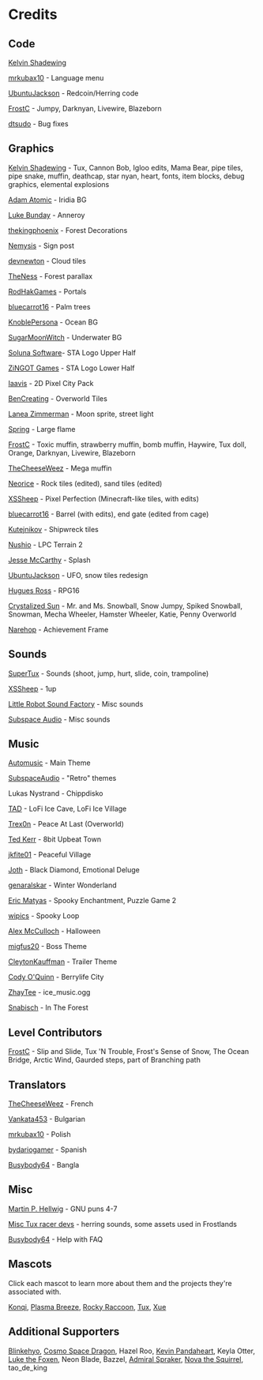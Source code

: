 # Credits

## Code

[Kelvin Shadewing](http://kelvinshadewing.net)

[mrkubax10](https://github.com/mrkubax10) - Language menu

[UbuntuJackson](https://github.com/UbuntuJackson) - Redcoin/Herring code

[FrostC](https://www.youtube.com/channel/UCy9RpAf9M8icNBRXf3S6rmw) - Jumpy, Darknyan, Livewire, Blazeborn

[dtsudo](https://github.com/dtsudo) - Bug fixes

## Graphics

[Kelvin Shadewing](http://kelvinshadewing.net) - Tux, Cannon Bob, Igloo edits, Mama Bear, pipe tiles, pipe snake, muffin, deathcap, star nyan, heart, fonts, item blocks, debug graphics, elemental explosions

[Adam Atomic](http://www.adamatomic.com) - Iridia BG

[Luke Bunday](http://pixeljoint.com/p/43158.htm) - Anneroy

[thekingphoenix](https://opengameart.org/content/tileset-platform-forest) - Forest Decorations

[Nemysis](https://opengameart.org/users/nemisys) - Sign post

[devnewton](https://opengameart.org/users/devnewton) - Cloud tiles

[TheNess](https://opengameart.org/users/theness) - Forest parallax

[RodHakGames](https://opengameart.org/users/rodhakgames) - Portals

[bluecarrot16](https://opengameart.org/users/bluecarrot16) - Palm trees

[KnoblePersona](https://opengameart.org/users/knoblepersona) - Ocean BG

[SugarMoonWitch](http://sugarmoonwitch.com/) - Underwater BG

[Soluna Software](https://opengameart.org/users/soluna-software)-  STA Logo Upper Half

[ZiNGOT Games](https://opengameart.org/users/zingot) - STA Logo Lower Half

[Iaavis](https://opengameart.org/users/laavis) - 2D Pixel City Pack

[BenCreating](https://opengameart.org/users/bencreating) - Overworld Tiles

[Lanea Zimmerman](https://opengameart.org/users/sharm) - Moon sprite, street light

[Spring](https://opengameart.org/users/spring-spring) - Large flame

[FrostC](https://www.youtube.com/channel/UCy9RpAf9M8icNBRXf3S6rmw) - Toxic muffin, strawberry muffin, bomb muffin, Haywire, Tux doll, Orange, Darknyan, Livewire, Blazeborn

[TheCheeseWeez]() - Mega muffin

[Neorice](https://www.deviantart.com/neoriceisgood) - Rock tiles (edited), sand tiles (edited)

[XSSheep](https://www.minecraftforum.net/forums/mapping-and-modding-java-edition/resource-packs/1242533-pixel-perfection-now-with-polar-bears-1-11) - Pixel Perfection (Minecraft-like tiles, with edits)

[bluecarrot16](https://opengameart.org/users/bluecarrot16) - Barrel (with edits), end gate (edited from cage)

[Kutejnikov](https://opengameart.org/users/kutejnikov) - Shipwreck tiles

[Nushio](http://opengameart.org/users/nushio) - LPC Terrain 2

[Jesse McCarthy](https://opengameart.org/users/jesse-mccarthy) - Splash

[UbuntuJackson](https://github.com/UbuntuJackson) - UFO, snow tiles redesign

[Hugues Ross](https://content.minetest.net/users/Hugues%20Ross/) - RPG16

[Crystalized Sun](https://www.deviantart.com/crystalizedsun/) - Mr. and Ms. Snowball, Snow Jumpy, Spiked Snowball, Snowman, Mecha Wheeler, Hamster Wheeler, Katie, Penny Overworld

[Narehop](https://opengameart.org/users/narehop) - Achievement Frame

## Sounds

[SuperTux](https://github.com/supertux/supertux) - Sounds (shoot, jump, hurt, slide, coin, trampoline)

[XSSheep](https://www.minecraftforum.net/forums/mapping-and-modding-java-edition/resource-packs/1242533-pixel-perfection-now-with-polar-bears-1-11) - 1up

[Little Robot Sound Factory](https://opengameart.org/content/8-bit-sound-effects-library) - Misc sounds

[Subspace Audio](https://opengameart.org/content/512-sound-effects-8-bit-style) - Misc sounds

## Music

[Automusic](https://www.youtube.com/watch?v=xPxCaCN_dCQ) - Main Theme

[SubspaceAudio](https://opengameart.org/content/5-chiptunes-action) - "Retro" themes

Lukas Nystrand - Chippdisko

[TAD](https://opengameart.org/users/tad) - LoFi Ice Cave, LoFi Ice Village

[Trex0n](https://opengameart.org/users/trex0n) - Peace At Last (Overworld)

[Ted Kerr](https://opengameart.org/users/wolfgang) - 8bit Upbeat Town

[jkfite01](https://opengameart.org/users/jkfite01) - Peaceful Village

[Joth](https://opengameart.org/users/joth) - Black Diamond, Emotional Deluge

[genaralskar](https://opengameart.org/users/genaralskar) - Winter Wonderland

[Eric Matyas](https://soundimage.org) - Spooky Enchantment, Puzzle Game 2

[wipics](https://opengameart.org/users/wipics) - Spooky Loop

[Alex McCulloch](https://opengameart.org/users/pro-sensory) - Halloween

[migfus20](https://opengameart.org/users/migfus20) - Boss Theme

[CleytonKauffman](https://soundcloud.com/cleytonkauffman) - Trailer Theme

[Cody O'Quinn](https://www.youtube.com/c/CodyO%E2%80%99Quinn) - Berrylife City

[ZhayTee]() - ice_music.ogg

[Snabisch](https://opengameart.org/users/snabisch) - In The Forest

## Level Contributors

[FrostC](https://www.youtube.com/channel/UCy9RpAf9M8icNBRXf3S6rmw) - Slip and Slide, Tux 'N Trouble, Frost's Sense of Snow, The Ocean Bridge, Arctic Wind, Gaurded steps, part of Branching path

## Translators

[TheCheeseWeez](https://github.com/TheTort) - French

[Vankata453](https://github.com/Vankata453) - Bulgarian

[mrkubax10](https://github.com/mrkubax10) - Polish

[bydariogamer](https://github.com/bydariogamer) - Spanish

[Busybody64](https://github.com/Busybody64) - Bangla

## Misc

[Martin P. Hellwig]() - GNU puns 4-7

[Misc Tux racer devs](http://tuxracer.sourceforge.net/) - herring sounds, some assets used in Frostlands

[Busybody64](https://github.com/Busybody64) - Help with FAQ

## Mascots

Click each mascot to learn more about them and the projects they're associated with.

[Konqi](https://community.kde.org/Konqi), [Plasma Breeze](https://www.deviantart.com/sheeppony/art/Plasma-Breeze-814699638), [Rocky Raccoon](https://wiki.minix3.org/doku.php?id=mascot), [Tux](https://en.wikipedia.org/wiki/Tux_(mascot)), [Xue](https://docs.xfce.org/)

## Additional Supporters

[Blinkehyo](https://www.youtube.com/c/Blinkehyo), [Cosmo Space Dragon](https://www.youtube.com/channel/UCUWmz_daYiPH0YJ-SzLssAg), Hazel Roo, [Kevin Pandaheart](https://www.youtube.com/fichinga), Keyla Otter, [Luke the Foxen](https://www.deviantart.com/lukethefoxen), Neon Blade, Bazzel, [Admiral Spraker](https://www.twitch.tv/adm_spraker), [Nova the Squirrel](https://novasquirrel.com/), tao_de_king
